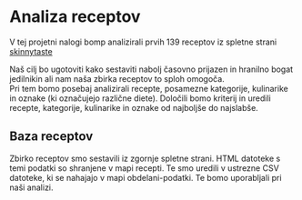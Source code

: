 # Analiza receptov

V tej projetni nalogi bomp analizirali prvih 139 receptov iz spletne strani [skinnytaste](https://www.skinnytaste.com/)

Naš cilj bo ugotoviti kako sestaviti nabolj časovno prijazen in hranilno bogat jedilnikin ali nam naša zbirka receptov to sploh omogoča.        
Pri tem bomo posebaj analizirali recepte, posamezne kategorije, kulinarike in oznake (ki označujejo različne diete).
Določili bomo kriterij in uredili recepte, kategorije, kulinarike in oznake od najboljše do najslabše.

## Baza receptov 

Zbirko receptov smo sestavili iz zgornje spletne strani. HTML datoteke s temi podatki so shranjene v mapi recepti.  Te smo uredili v ustrezne CSV datoteke, ki se nahajajo v mapi obdelani-podatki. Te bomo uporabljali pri naši analizi.
